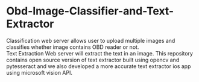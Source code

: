 # Obd-Image-Classifier-and-Text-Extractor
Classification web server allows user to upload multiple images and classifies whether image contains OBD reader or not. <br>
Text Extraction Web server will extract the text in an image. This repository contains open source version of text extractor built using opencv and pytesseract and we also developed a more accurate text extractor ios app using microsoft vision API.

